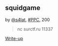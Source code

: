 ## squidgame  
by [@s4lat](https://github.com/s4lat), [#PPC](/README.md#PPC), 200  

> nc surctf.ru 11337  

[Write-up](WRITEUP.md)  